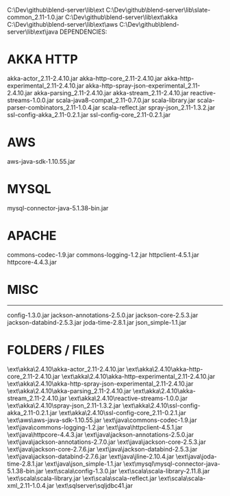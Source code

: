 C:\Dev\github\blend-server\lib\ext
C:\Dev\github\blend-server\lib\slate-common_2.11-1.0.jar
C:\Dev\github\blend-server\lib\ext\akka
C:\Dev\github\blend-server\lib\ext\aws
C:\Dev\github\blend-server\lib\ext\java
DEPENDENCIES:


# AKKA HTTP 
akka-actor_2.11-2.4.10.jar
akka-http-core_2.11-2.4.10.jar
akka-http-experimental_2.11-2.4.10.jar
akka-http-spray-json-experimental_2.11-2.4.10.jar
akka-parsing_2.11-2.4.10.jar
akka-stream_2.11-2.4.10.jar
reactive-streams-1.0.0.jar
scala-java8-compat_2.11-0.7.0.jar
scala-library.jar
scala-parser-combinators_2.11-1.0.4.jar
scala-reflect.jar
spray-json_2.11-1.3.2.jar
ssl-config-akka_2.11-0.2.1.jar
ssl-config-core_2.11-0.2.1.jar


# AWS
aws-java-sdk-1.10.55.jar


# MYSQL
mysql-connector-java-5.1.38-bin.jar


# APACHE
commons-codec-1.9.jar
commons-logging-1.2.jar
httpclient-4.5.1.jar
httpcore-4.4.3.jar


# MISC
----------------------------------------------------------------------------------------
config-1.3.0.jar
jackson-annotations-2.5.0.jar
jackson-core-2.5.3.jar
jackson-databind-2.5.3.jar
joda-time-2.8.1.jar
json_simple-1.1.jar


# FOLDERS / FILES
\ext\akka\2.4.10\akka-actor_2.11-2.4.10.jar
\ext\akka\2.4.10\akka-http-core_2.11-2.4.10.jar
\ext\akka\2.4.10\akka-http-experimental_2.11-2.4.10.jar
\ext\akka\2.4.10\akka-http-spray-json-experimental_2.11-2.4.10.jar
\ext\akka\2.4.10\akka-parsing_2.11-2.4.10.jar
\ext\akka\2.4.10\akka-stream_2.11-2.4.10.jar
\ext\akka\2.4.10\reactive-streams-1.0.0.jar
\ext\akka\2.4.10\spray-json_2.11-1.3.2.jar
\ext\akka\2.4.10\ssl-config-akka_2.11-0.2.1.jar
\ext\akka\2.4.10\ssl-config-core_2.11-0.2.1.jar
\ext\aws\aws-java-sdk-1.10.55.jar
\ext\java\commons-codec-1.9.jar
\ext\java\commons-logging-1.2.jar
\ext\java\httpclient-4.5.1.jar
\ext\java\httpcore-4.4.3.jar
\ext\java\jackson-annotations-2.5.0.jar
\ext\java\jackson-annotations-2.7.0.jar
\ext\java\jackson-core-2.5.3.jar
\ext\java\jackson-core-2.7.6.jar
\ext\java\jackson-databind-2.5.3.jar
\ext\java\jackson-databind-2.7.6.jar
\ext\java\jline-2.10.4.jar
\ext\java\joda-time-2.8.1.jar
\ext\java\json_simple-1.1.jar
\ext\mysql\mysql-connector-java-5.1.38-bin.jar
\ext\scala\config-1.3.0.jar
\ext\scala\scala-library-2.11.8.jar
\ext\scala\scala-library.jar
\ext\scala\scala-reflect.jar
\ext\scala\scala-xml_2.11-1.0.4.jar
\ext\sqlserver\sqljdbc41.jar